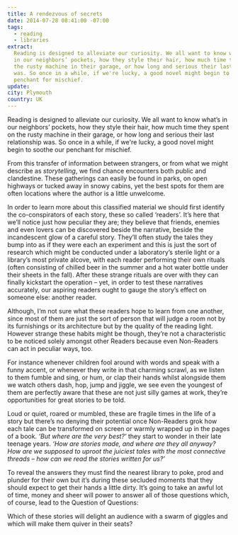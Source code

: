 ```yaml
---
title: A rendezvous of secrets
date: 2014-07-28 08:41:00 -07:00
tags:
  - reading
  - libraries
extract:
  Reading is designed to alleviate our curiosity. We all want to know what’s
  in our neighbors’ pockets, how they style their hair, how much time they spent on
  the rusty machine in their garage, or how long and serious their last relationship
  was. So once in a while, if we're lucky, a good novel might begin to soothe our
  penchant for mischief.
update:
city: Plymouth
country: UK
---
```


Reading is designed to alleviate our curiosity. We all want to know what’s in our neighbors’ pockets, how they style their hair, how much time they spent on the rusty machine in their garage, or how long and serious their last relationship was. So once in a while, if we're lucky, a good novel might begin to soothe our penchant for mischief.

From this transfer of information between strangers, or from what we might describe as _storytelling_, we find chance encounters both public and clandestine. These gatherings can easily be found in parks, on open highways or tucked away in snowy cabins, yet the best spots for them are often locations where the author is a little unwelcome.

In order to learn more about this classified material we should first identify the co-conspirators of each story, these so called ‘readers’. It’s here that we’ll notice just how peculiar they are; they believe that friends, enemies and even lovers can be discovered beside the narrative, beside the incandescent glow of a careful story. They’ll often study the tales they bump into as if they were each an experiment and this is just the sort of research which might be conducted under a laboratory’s sterile light or a library’s most private alcove, with each reader performing their own rituals (often consisting of chilled beer in the summer and a hot water bottle under their sheets in the fall). After these strange rituals are over with they can finally kickstart the operation – yet, in order to test these narratives accurately, our aspiring readers ought to gauge the story’s effect on someone else: another reader.

Although, I’m not sure what these readers hope to learn from one another, since most of them are just the sort of person that will judge a room not by its furnishings or its architecture but by the quality of the reading light. However strange these habits might be though, they’re not a characteristic to be noticed solely amongst other Readers because even Non-Readers can act in peculiar ways, too.

For instance whenever children fool around with words and speak with a funny accent, or whenever they write in that charming scrawl, as we listen to them fumble and sing, or hum, or clap their hands whilst alongside them we watch others dash, hop, jump and jiggle, we see even the youngest of them are perfectly aware that these are not just silly games at work, they’re opportunities for great stories to be told.

Loud or quiet, roared or mumbled, these are fragile times in the life of a story but there’s no denying their potential once Non-Readers grok how each tale can be transformed on screen or warmly wrapped up in the pages of a book. _‘But where are the very best?’_ they start to wonder in their late teenage years. _‘How are stories made, and where are they all anyway? How are we supposed to uproot the juiciest tales with the most connective threads – how can we read the stories written for us?’_

To reveal the answers they must find the nearest library to poke, prod and plunder for their own but it’s during these secluded moments that they should expect to get their hands a little dirty. It’s going to take an awful lot of time, money and sheer will power to answer all of those questions which, of course, lead to the Question of Questions:

Which of these stories will delight an audience with a swarm of giggles and which will make them quiver in their seats?
